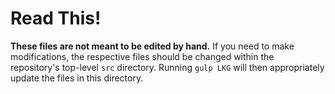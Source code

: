 # Read This!

**These files are not meant to be edited by hand.**
If you need to make modifications, the respective files should be changed within the repository's top-level `src`
directory.
Running `gulp LKG` will then appropriately update the files in this directory.
